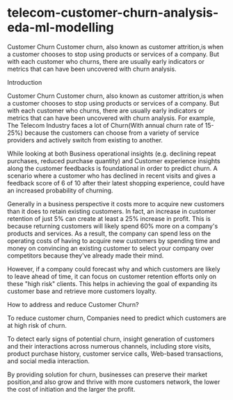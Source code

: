 # telecom-customer-churn-analysis-eda-ml-modelling
Customer Churn Customer churn, also known as customer attrition,is when a customer chooses to stop using products or services of a company. But with each customer who churns, there are usually early indicators or metrics that can have been uncovered with churn analysis.

 Introduction

Customer Churn
Customer churn, also known as customer attrition,is when a customer chooses to stop using products or services of a company. But with each customer who churns, there are usually early indicators or metrics that can have been uncovered with churn analysis.
For example, The Telecom Industry faces a lot of Churn(With annual churn rate of 15-25%) because the customers can choose from a variety of service providers and actively switch from existing to another.

While looking at both Business operational insights (e.g. declining repeat purchases, reduced purchase quantity) and Customer experience insights along the customer feedbacks is foundational in order to predict churn. A scenario where a customer who has declined in recent visits and gives a feedback score of 6 of 10 after their latest shopping experience, could have an increased probability of churning.

Generally in a business perspective it costs more to acquire new customers than it does to retain existing customers. In fact, an increase in customer retention of just 5% can create at least a 25% increase in profit. This is because returning customers will likely spend 60% more on a company's products and services. As a result, the company can spend less on the operating costs of having to acquire new customers by spending time and money on convincing an existing customer to select your company over competitors because they've already made their mind.

However, if a company could forecast why and which customers are likely to leave ahead of time, it can focus on customer retention efforts only on these "high risk" clients. This helps in achieving the goal of expanding its customer base and retrieve more customers loyalty.

How to address and reduce Customer Churn?

To reduce customer churn, Companies need to predict which customers are at high risk of churn.

To detect early signs of potential churn, insight generation of customers and their interactions across numerous channels, including store visits, product purchase history, customer service calls, Web-based transactions, and social media interaction.

By providing solution for churn, businesses can preserve their market position,and also grow and thrive with more customers network, the lower the cost of initiation and the larger the profit.

